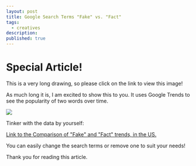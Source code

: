 ```yaml
---
layout: post
title: Google Search Terms "Fake" vs. "Fact"
tags:
  - creatives
description:
published: true
---
```


# Special Article!

This is a very long drawing, so please click on the link to view this image!

As much long it is, I am excited to show this to you. It uses Google Trends to see the popularity of two words over time.

<!--break-->

![](../snippets/2020-6-9-fake-vs-fact-2016-drawing.png)

Tinker with the data by yourself:

[Link to the Comparison of "Fake" and "Fact" trends, in the US.](https://trends.google.com/trends/explore?date=today%205-y&geo=US&q=fact,fake)

You can easily change the search terms or remove one to suit your needs!

Thank you for reading this article.
